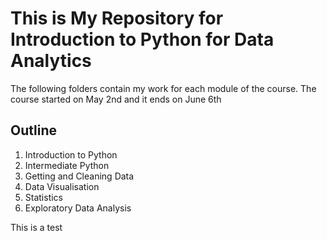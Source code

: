 # This is My Repository for Introduction to Python for Data Analytics 

The following folders contain my work for each module of the course. The course started on May 2nd and it ends on June 6th

## Outline  
1. Introduction to Python
2. Intermediate Python
3. Getting and Cleaning Data 
4. Data Visualisation
5. Statistics
6. Exploratory Data Analysis 

This is a test